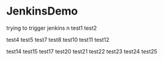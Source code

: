 # JenkinsDemo
trying to trigger jenkins
n
test1
test2

test4
test5
test7
test8
test10
test11
test12

test14
test15
test17
test20
test21
test22
test23
test24
test25

